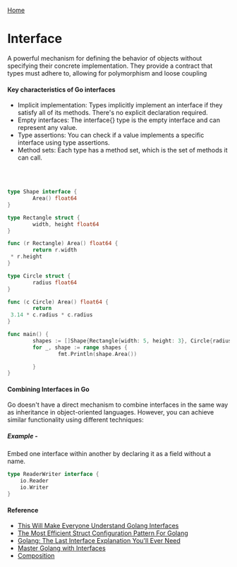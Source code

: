  [Home](../go.md)

# Interface
 
A powerful mechanism for defining the behavior of objects without specifying their concrete implementation. They provide a contract that types must adhere to, allowing for polymorphism and loose coupling

#### Key characteristics of Go interfaces
- Implicit implementation: Types implicitly implement an interface if they satisfy all of its methods. There's no explicit declaration required.
- Empty interfaces: The interface{} type is the empty interface and can represent any value.
- Type assertions: You can check if a value implements a specific interface using type assertions.
- Method sets: Each type has a method set, which is the set of methods it can call.

<br><br>
```go
type Shape interface {
        Area() float64
}

type Rectangle struct {
        width, height float64
}

func (r Rectangle) Area() float64 {
        return r.width   
 * r.height
}

type Circle struct {
        radius float64
}

func (c Circle) Area() float64 {
        return   
 3.14 * c.radius * c.radius
}

func main() {
        shapes := []Shape{Rectangle{width: 5, height: 3}, Circle{radius: 2}}
        for _, shape := range shapes {
                fmt.Println(shape.Area())   

        }
}
```

#### Combining Interfaces in Go

Go doesn't have a direct mechanism to combine interfaces in the same way as inheritance in object-oriented languages. However, you can achieve similar functionality using different techniques:

##### Example - 
Embed one interface within another by declaring it as a field without a name.
```go
type ReaderWriter interface {
    io.Reader
    io.Writer
}
```



#### Reference
 - [This Will Make Everyone Understand Golang Interfaces](https://www.youtube.com/watch?v=rH0bpx7I2Dk)
 - [The Most Efficient Struct Configuration Pattern For Golang](https://www.youtube.com/watch?v=MDy7JQN5MN4)
 - [Golang: The Last Interface Explanation You'll Ever Need](https://www.youtube.com/watch?v=SX1gT5A9H-U)
 - [Master Golang with Interfaces](https://www.youtube.com/watch?v=IbXSEGB8LRs&list=PL7g1jYj15RUMMCMDYPyZHN3CaWbt3Rl5y&index=4)
 - [Composition](https://www.youtube.com/watch?v=kgCYq3EGoyE&list=PL7g1jYj15RUMMCMDYPyZHN3CaWbt3Rl5y&index=6)
